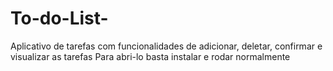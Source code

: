 # To-do-List-
Aplicativo de tarefas com funcionalidades de adicionar, deletar, confirmar e visualizar as tarefas
Para abri-lo basta instalar e rodar normalmente
